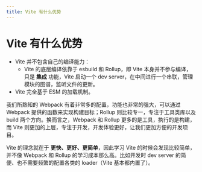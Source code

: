 ```yaml
---
title: Vite 有什么优势
---
```


# Vite 有什么优势

- Vite 并不包含自己的编译能力：
    - Vite 的底层编译依靠于 esbuild 和 Rollup，即 Vite 本身并不参与编译，只是 **集成** 功能，Vite 启动一个 dev server，在中间进行一个串联，管理模块的图谱，监听文件的更新。
- Vite 完全基于 ESM 的加载机制。

我们所熟知的 Webpack 有着非常多的配置，功能也非常的强大，可以通过 Webpack 提供的函数来实现构建目标；Rollup 则比较专一，专注于工具类库以及 build 两个方向。换而言之，Webpack 和 Rollup 更多的是工具，执行的是构建，而 Vite 则更加的上层，专注于开发，开发体验更好，让我们更加方便的开发项目。

Vite 的理念就在于 **更快、更好、更简单**，因此学习 Vite 的时候会发现比较简单，并不像 Webpack 和 Rollup 的学习成本那么高。比如开发时 dev server 的简便、也不需要频繁的配置各类的 loader（Vite 基本都内置了）。

